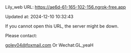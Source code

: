 Lily_web URL: https://ae6d-61-165-102-156.ngrok-free.app

Updated at: 2024-12-10 10:32:43

If you cannot open this URL, the server might be down.

Please contact: 

goley04@foxmail.com Or Wechat:GL_yeaH